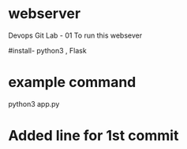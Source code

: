 # webserver
Devops Git Lab - 01
To run this websever 

#install-
python3 , Flask 


# example command
python3 app.py 

# Added line for 1st commit 
